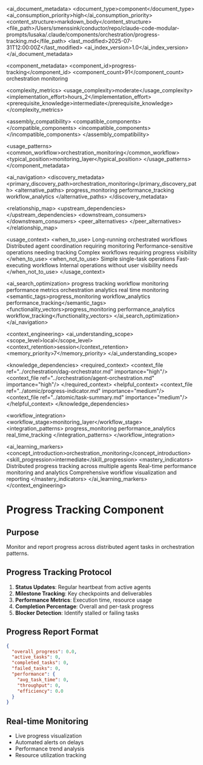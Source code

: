 <!-- AI_METADATA_START -->
<ai_document_metadata>
  <document_type>component</document_type>
  <ai_consumption_priority>high</ai_consumption_priority>
  <content_structure>markdown_body</content_structure>
  <file_path>/Users/smenssink/conductor/repo/claude-code-modular-prompts/lusaka/.claude/components/orchestration/progress-tracking.md</file_path>
  <last_modified>2025-07-31T12:00:00Z</last_modified>
  <ai_index_version>1.0</ai_index_version>
</ai_document_metadata>

<component_metadata>
  <component_id>progress-tracking</component_id>
  <component_count>91</component_count>
  <category>orchestration</category>
  <subcategory>monitoring</subcategory>
  
  <complexity_metrics>
    <usage_complexity>moderate</usage_complexity>
    <implementation_effort>hours_2</implementation_effort>
    <prerequisite_knowledge>intermediate</prerequisite_knowledge>
  </complexity_metrics>
  
  <assembly_compatibility>
    <compatible_components>
      <component ref="dag-orchestrator" strength="strong"/>
      <component ref="agent-orchestration" strength="strong"/>
      <component ref="task-execution" strength="strong"/>
      <component ref="progress-indicator" strength="medium"/>
      <component ref="task-summary" strength="medium"/>
    </compatible_components>
    <incompatible_components>
      <component ref="quick-command" reason="overhead_mismatch"/>
    </incompatible_components>
  </assembly_compatibility>
  
  <usage_patterns>
    <common_workflow>orchestration_monitoring</common_workflow>
    <typical_position>monitoring_layer</typical_position>
  </usage_patterns>
</component_metadata>

<ai_navigation>
  <discovery_metadata>
    <primary_discovery_path>orchestration_monitoring</primary_discovery_path>
    <alternative_paths>
      <path>progress_monitoring</path>
      <path>performance_tracking</path>
      <path>workflow_analytics</path>
    </alternative_paths>
  </discovery_metadata>
  
  <relationship_map>
    <upstream_dependencies>
      <file type="component" ref="dag-orchestrator" relation="workflow_monitoring"/>
      <file type="component" ref="agent-orchestration" relation="agent_monitoring"/>
    </upstream_dependencies>
    <downstream_consumers>
      <file type="component" ref="task-summary" relation="progress_reporting"/>
      <file type="component" ref="progress-indicator" relation="user_feedback"/>
    </downstream_consumers>
    <peer_alternatives>
      <file type="component" ref="dependency-analysis" similarity="0.60"/>
    </peer_alternatives>
  </relationship_map>
  
  <usage_context>
    <when_to_use>
      <scenario>Long-running orchestrated workflows</scenario>
      <scenario>Distributed agent coordination requiring monitoring</scenario>
      <scenario>Performance-sensitive operations needing tracking</scenario>
      <scenario>Complex workflows requiring progress visibility</scenario>
    </when_to_use>
    <when_not_to_use>
      <scenario>Simple single-task operations</scenario>
      <scenario>Fast-executing workflows</scenario>
      <scenario>Internal operations without user visibility needs</scenario>
    </when_not_to_use>
  </usage_context>
  
  <ai_search_optimization>
    <keywords>progress tracking workflow monitoring performance metrics orchestration analytics real time monitoring</keywords>
    <semantic_tags>progress_monitoring workflow_analytics performance_tracking</semantic_tags>
    <functionality_vectors>progress_monitoring performance_analytics workflow_tracking</functionality_vectors>
  </ai_search_optimization>
</ai_navigation>

<context_engineering>
  <ai_understanding_scope>
    <scope_level>local</scope_level>
    <context_retention>session</context_retention>
    <memory_priority>7</memory_priority>
  </ai_understanding_scope>
  
  <knowledge_dependencies>
    <required_context>
      <context_file ref="../orchestration/dag-orchestrator.md" importance="high"/>
      <context_file ref="../orchestration/agent-orchestration.md" importance="high"/>
    </required_context>
    <helpful_context>
      <context_file ref="../atomic/progress-indicator.md" importance="medium"/>
      <context_file ref="../atomic/task-summary.md" importance="medium"/>
    </helpful_context>
  </knowledge_dependencies>
  
  <workflow_integration>
    <workflow_stage>monitoring_layer</workflow_stage>
    <integration_patterns>
      <pattern>progress_monitoring</pattern>
      <pattern>performance_analytics</pattern>
      <pattern>real_time_tracking</pattern>
    </integration_patterns>
  </workflow_integration>
  
  <ai_learning_markers>
    <concept_introduction>orchestration_monitoring</concept_introduction>
    <skill_progression>intermediate</skill_progression>
    <mastery_indicators>
      <indicator>Distributed progress tracking across multiple agents</indicator>
      <indicator>Real-time performance monitoring and analytics</indicator>
      <indicator>Comprehensive workflow visualization and reporting</indicator>
    </mastery_indicators>
  </ai_learning_markers>
</context_engineering>
<!-- AI_METADATA_END -->

# Progress Tracking Component

## Purpose
Monitor and report progress across distributed agent tasks in orchestration patterns.

## Progress Tracking Protocol
1. **Status Updates**: Regular heartbeat from active agents
2. **Milestone Tracking**: Key checkpoints and deliverables
3. **Performance Metrics**: Execution time, resource usage
4. **Completion Percentage**: Overall and per-task progress
5. **Blocker Detection**: Identify stalled or failing tasks

## Progress Report Format
```json
{
  "overall_progress": 0.0,
  "active_tasks": 0,
  "completed_tasks": 0,
  "failed_tasks": 0,
  "performance": {
    "avg_task_time": 0,
    "throughput": 0,
    "efficiency": 0.0
  }
}
```

## Real-time Monitoring
- Live progress visualization
- Automated alerts on delays
- Performance trend analysis
- Resource utilization tracking